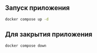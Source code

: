 
## Запуск приложения

```sh
docker compose up -d
```

## Для закрытия приложения

```sh
docker compose down
```